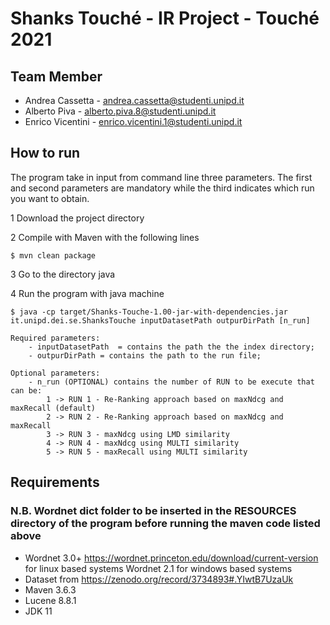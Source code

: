 # Shanks Touché - IR Project - Touché 2021

## Team Member
- Andrea Cassetta - andrea.cassetta@studenti.unipd.it
- Alberto Piva - alberto.piva.8@studenti.unipd.it
- Enrico Vicentini - enrico.vicentini.1@studenti.unipd.it

## How to run
The program take in input from command line three parameters. The first and second parameters are mandatory while the third indicates which run you want to obtain.

1 Download the project directory

2 Compile with Maven with the following lines

```
$ mvn clean package
```

3 Go to the directory java

4 Run the program with java machine 

```
$ java -cp target/Shanks-Touche-1.00-jar-with-dependencies.jar it.unipd.dei.se.ShanksTouche inputDatasetPath outpurDirPath [n_run]
```
```
Required parameters:
    - inputDatasetPath  = contains the path the the index directory; 
    - outpurDirPath = contains the path to the run file; 
```
```   
Optional parameters:    
    - n_run (OPTIONAL) contains the number of RUN to be execute that can be:
        1 -> RUN 1 - Re-Ranking approach based on maxNdcg and maxRecall (default) 
        2 -> RUN 2 - Re-Ranking approach based on maxNdcg and maxRecall 
        3 -> RUN 3 - maxNdcg using LMD similarity 
        4 -> RUN 4 - maxNdcg using MULTI similarity 
        5 -> RUN 5 - maxRecall using MULTI similarity

```

## Requirements

### N.B. Wordnet dict folder to be inserted in the RESOURCES directory of the program before running the maven code listed above
- Wordnet 3.0+ https://wordnet.princeton.edu/download/current-version for linux based systems Wordnet 2.1 for windows based systems 
- Dataset from https://zenodo.org/record/3734893#.YIwtB7UzaUk
- Maven 3.6.3
- Lucene 8.8.1
- JDK 11
